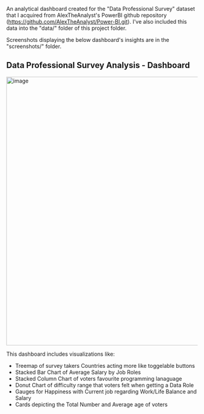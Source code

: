 An analytical dashboard created for the "Data Professional Survey" dataset that I acquired from AlexTheAnalyst's PowerBI github repository (https://github.com/AlexTheAnalyst/Power-BI.git). I've also included this data into the "data/" folder of this project folder.

Screenshots displaying the below dashboard's insights are in the "screenshots/" folder.

## Data Professional Survey Analysis - Dashboard 
<img width="1268" height="708" alt="image" src="https://github.com/user-attachments/assets/f004d3c2-ea33-446d-ab3b-5d70447aee48" />


This dashboard includes visualizations like:
- Treemap of survey takers Countries acting more like toggelable buttons
-  Stacked Bar Chart of Average Salary by Job Roles
-  Stacked Column Chart of voters favourite programming lanaguage
-  Donut Chart of difficulty range that voters felt when getting a Data Role
-  Gauges for Happiness with Current job regarding Work/Life Balance and Salary
-  Cards depicting the Total Number and Average age of voters
